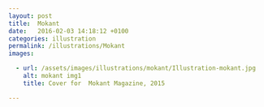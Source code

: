 ```yaml
---
layout: post
title:  Mokant
date:   2016-02-03 14:18:12 +0100
categories: illustration
permalink: /illustrations/Mokant
images:

  - url: /assets/images/illustrations/mokant/Illustration-mokant.jpg
    alt: mokant img1
    title: Cover for  Mokant Magazine, 2015

---
```

